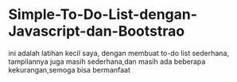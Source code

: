# Simple-To-Do-List-dengan-Javascript-dan-Bootstrao
ini adalah latihan kecil saya, dengan membuat to-do list sederhana, tampilannya juga masih sederhana,dan masih ada beberapa kekurangan,semoga bisa bermanfaat
